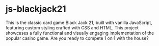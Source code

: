 # js-blackjack21
This is the classic card game Black Jack 21, built with vanilla JavaScript, featuring custom styling crafted with CSS and HTML. This project showcases a fully functional and visually engaging implementation of the popular casino game. Are you ready to compete 1 on 1 with the house?
